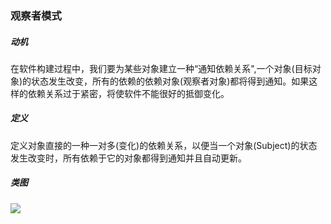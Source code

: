 ### 观察者模式

##### 动机

在软件构建过程中，我们要为某些对象建立一种“通知依赖关系",一个对象(目标对象)的状态发生改变，所有的依赖的依赖对象(观察者对象)都将得到通知。如果这样的依赖关系过于紧密，将使软件不能很好的抵御变化。

##### 定义

定义对象直接的一种一对多(变化)的依赖关系，以便当一个对象(Subject)的状态发生改变时，所有依赖于它的对象都得到通知并且自动更新。

##### 类图

![](http://yanxuan.nosdn.127.net/5cb0a474f75795ad1482b2b7946bf997.png)
